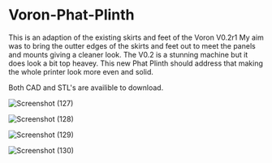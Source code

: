 # Voron-Phat-Plinth

This is an adaption of the existing skirts and feet of the Voron V0.2r1
My aim was to bring the outter edges of the skirts and feet out to meet the panels and mounts giving a cleaner look.
The V0.2 is a stunning machine but it does look a bit top heavey.
This new Phat Plinth should address that making the whole printer look more even and solid.

Both CAD and STL's are availible to download.

![Screenshot (127)](https://github.com/Driftrotor/Voron-Phat-Plinth/assets/94327757/631da1a4-26e4-4670-ac7a-78461abd0acf)

![Screenshot (128)](https://github.com/Driftrotor/Voron-Phat-Plinth/assets/94327757/ddcd644f-eae3-4f3d-9a0b-438a0e0d2212)

![Screenshot (129)](https://github.com/Driftrotor/Voron-Phat-Plinth/assets/94327757/630c42f4-06c6-4e2f-89ec-38f17d0ce662)

![Screenshot (130)](https://github.com/Driftrotor/Voron-Phat-Plinth/assets/94327757/80f6e083-b806-400c-b6c3-d777b0088739)
